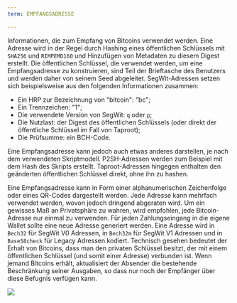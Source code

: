 ```yaml
---
term: EMPFANGSADRESSE

---
```

Informationen, die zum Empfang von Bitcoins verwendet werden. Eine Adresse wird in der Regel durch Hashing eines öffentlichen Schlüssels mit `SHA256` und `RIMPEMD160` und Hinzufügen von Metadaten zu diesem Digest erstellt. Die öffentlichen Schlüssel, die verwendet werden, um eine Empfangsadresse zu konstruieren, sind Teil der Brieftasche des Benutzers und werden daher von seinem Seed abgeleitet. SegWit-Adressen setzen sich beispielsweise aus den folgenden Informationen zusammen:


- Ein HRP zur Bezeichnung von "bitcoin": "bc";
- Ein Trennzeichen: "1";
- Die verwendete Version von SegWit: `q` oder `p`;
- Die Nutzlast: der Digest des öffentlichen Schlüssels (oder direkt der öffentliche Schlüssel im Fall von Taproot);
- Die Prüfsumme: ein BCH-Code.

Eine Empfangsadresse kann jedoch auch etwas anderes darstellen, je nach dem verwendeten Skriptmodell. P2SH-Adressen werden zum Beispiel mit dem Hash des Skripts erstellt. Taproot-Adressen hingegen enthalten den geänderten öffentlichen Schlüssel direkt, ohne ihn zu hashen.

Eine Empfangsadresse kann in Form einer alphanumerischen Zeichenfolge oder eines QR-Codes dargestellt werden. Jede Adresse kann mehrfach verwendet werden, wovon jedoch dringend abgeraten wird. Um ein gewisses Maß an Privatsphäre zu wahren, wird empfohlen, jede Bitcoin-Adresse nur einmal zu verwenden. Für jeden Zahlungseingang in die eigene Wallet sollte eine neue Adresse generiert werden. Eine Adresse wird in `Bech32` für SegWit V0 Adressen, in `Bech32m` für SegWit V1 Adressen und in `Base58check` für Legacy Adressen kodiert. Technisch gesehen bedeutet der Erhalt von Bitcoins, dass man den privaten Schlüssel besitzt, der mit einem öffentlichen Schlüssel (und somit einer Adresse) verbunden ist. Wenn jemand Bitcoins erhält, aktualisiert der Absender die bestehende Beschränkung seiner Ausgaben, so dass nur noch der Empfänger über diese Befugnis verfügen kann.

![](../../dictionnaire/assets/23.webp)